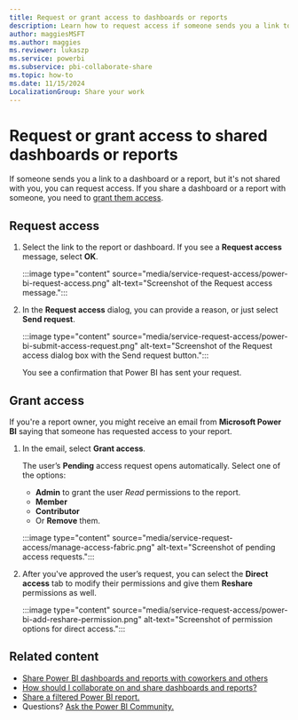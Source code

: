 ```yaml
---
title: Request or grant access to dashboards or reports
description: Learn how to request access if someone sends you a link to a dashboard or a report, but doesn't share it with you. Learn how to grant access if someone requests it.
author: maggiesMSFT
ms.author: maggies
ms.reviewer: lukaszp
ms.service: powerbi
ms.subservice: pbi-collaborate-share
ms.topic: how-to
ms.date: 11/15/2024
LocalizationGroup: Share your work
---
```

# Request or grant access to shared dashboards or reports

If someone sends you a link to a dashboard or a report, but it's not shared with you, you can request access. If you share a dashboard or a report with someone, you need to [grant them access](#grant-access).

## Request access

1. Select the link to the report or dashboard. If you see a **Request access** message, select **OK**.

    :::image type="content" source="media/service-request-access/power-bi-request-access.png" alt-text="Screenshot of the Request access message.":::

1. In the **Request access** dialog, you can provide a reason, or just select **Send request**.

    :::image type="content" source="media/service-request-access/power-bi-submit-access-request.png" alt-text="Screenshot of the Request access dialog box with the Send request button.":::

    You see a confirmation that Power BI has sent your request.

## Grant access

If you're a report owner, you might receive an email from **Microsoft Power BI** saying that someone has requested access to your report.

1. In the email, select **Grant access**.

   The user’s **Pending** access request opens automatically. Select one of the options:

   - **Admin** to grant the user *Read* permissions to the report.
   - **Member**
   - **Contributor**
   - Or **Remove** them.

    :::image type="content" source="media/service-request-access/manage-access-fabric.png" alt-text="Screenshot of pending access requests.":::

1. After you've approved the user’s request, you can select the **Direct access** tab to modify their permissions and give them **Reshare** permissions as well.

    :::image type="content" source="media/service-request-access/power-bi-add-reshare-permission.png" alt-text="Screenshot of permission options for direct access.":::

## Related content

- [Share Power BI dashboards and reports with coworkers and others](service-share-dashboards.md)
- [How should I collaborate on and share dashboards and reports?](service-how-to-collaborate-distribute-dashboards-reports.md)
- [Share a filtered Power BI report.](service-share-reports.md)
- Questions? [Ask the Power BI Community.](https://community.powerbi.com)
